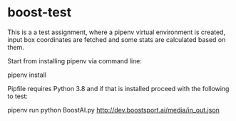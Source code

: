 # boost-test

This is a a test assignment, where a pipenv virtual environment is created, input box coordinates are fetched and some stats are calculated based on them.

Start from installing pipenv via command line:

pipenv install

Pipfile requires Python 3.8 and if that is installed proceed with the following to test:

pipenv run python BoostAI.py http://dev.boostsport.ai/media/in_out.json
